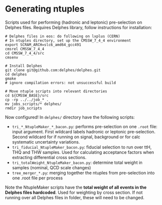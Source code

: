 # Generating ntuples

Scripts used for performing (hadronic and leptonic) pre-selection on Delphes files. Requires Delphes library, follow instructions for installation:

```
# Delphes files in eos: do following on lxplus (CERN)
# In ntuples directory, set up the CMSSW_7_4_4 environment 
export SCRAM_ARCH=slc6_amd64_gcc491
cmsrel CMSSW_7_4_4
cd CMSSW_7_4_4/src
cmsenv

# Install Delphes
git clone git@github.com:delphes/delphes.git
cd delphes
gmake
# ignore compilation errors: not unsuccessful build

# Move ntuple scripts into relevant directories
cd ${CMSSW_BASE}/src
cp -rp ../../job_* .
mv jobs_scripts/* delphes/
rmdir job_scripts
```

Now configured! In `delphes/` directory have the following scripts:

 * `tri_*_NtupleMaker_*_bacon.py`: performs pre-selection on one `.root` file: input argument. First wildcard labels hadronic or leptonic pre-selection. Second wildcard for if running on signal, background or for calc systematic uncertainty variations.
 * `tri_fiducial_NtupleMaker_bacon.py`: fiducial selection to run over ttH, THQ and THW samples. Used for calculating acceptance factors when extracting differential cross sections.
 * `tri_totalWeight_NtupleMaker_bacon.py`: determine total weight in samples (nominal, QCD scale changes)
 * `tree_merger_*.py`: merging together the ntuples from pre-selection into one .root file per process

Note the NtupleMaker scripts have the **total weight of all events in the Delphes files hardcoded**. Used for weighting by cross section. If not running over all Delphes files in folder, these will need to be changed.


